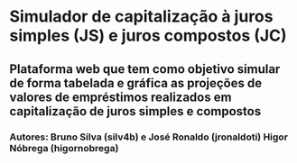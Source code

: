 # Simulador de capitalização à juros simples (JS) e juros compostos (JC)

## Plataforma web que tem como objetivo simular de forma tabelada e gráfica as projeções de valores de empréstimos realizados em capitalização de juros simples e compostos

### Autores: Bruno Silva (silv4b) e José Ronaldo (jronaldoti) Higor Nóbrega (higornobrega)
